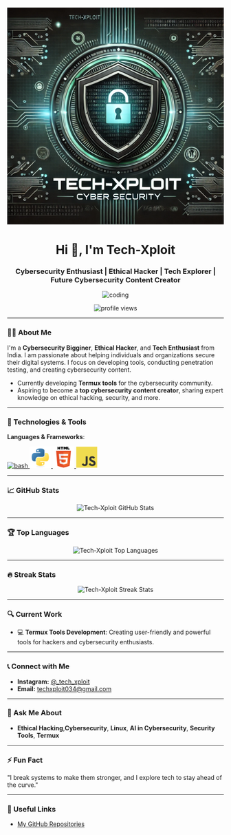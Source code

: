 ![logo](file-8s7YLiHpDYgSVLknesL4Ze.png)
<h1 align="center">Hi 👋, I'm Tech-Xploit</h1>
<h3 align="center">Cybersecurity Enthusiast | Ethical Hacker | Tech Explorer | Future Cybersecurity Content Creator</h3>

<p align="center">
  <img width="400" src="https://user-images.githubusercontent.com/55389276/140866485-8fb1c876-9a8f-4d6a-98dc-08c4981eaf70.gif" alt="coding"/>
</p>

<p align="center">
  <img src="https://komarev.com/ghpvc/?username=tech-xploit&label=Profile%20views&color=0e75b6&style=flat" alt="profile views"/>
</p>


---

### 👨‍💻 About Me
I'm a **Cybersecurity Bigginer**, **Ethical Hacker**, and **Tech Enthusiast** from India. I am passionate about helping individuals and organizations secure their digital systems. I focus on developing tools, conducting penetration testing, and creating cybersecurity content.

- Currently developing **Termux tools** for the cybersecurity community.
- Aspiring to become a **top cybersecurity content creator**, sharing expert knowledge on ethical hacking, security, and more.

---

### 🔧 Technologies & Tools

**Languages & Frameworks**:
<p align="left">
  <a href="https://www.gnu.org/software/bash/" target="_blank" rel="noreferrer">
    <img src="https://www.vectorlogo.zone/logos/gnu_bash/gnu_bash-icon.svg" alt="bash" width="50" height="50"/>
  </a>
  <a href="https://www.python.org" target="_blank" rel="noreferrer">
    <img src="https://raw.githubusercontent.com/devicons/devicon/master/icons/python/python-original.svg" alt="python" width="50" height="50"/>
  </a>
  <a href="https://www.w3.org/html/" target="_blank" rel="noreferrer">
    <img src="https://raw.githubusercontent.com/devicons/devicon/master/icons/html5/html5-original-wordmark.svg" alt="html5" width="50" height="50"/>
  </a>
  <a href="https://developer.mozilla.org/en-US/docs/Web/JavaScript" target="_blank" rel="noreferrer">
    <img src="https://raw.githubusercontent.com/devicons/devicon/master/icons/javascript/javascript-original.svg" alt="javascript" width="50" height="50"/>
  </a>
</p>

---

### 📈 GitHub Stats

<p align="center">
  <img src="https://github-readme-stats.vercel.app/api?username=tech-xploit&show_icons=true&hide_title=true&count_private=true&hide=prs&theme=dracula" alt="Tech-Xploit GitHub Stats"/>
</p>

---

### 🏆 Top Languages

<p align="center">
  <img src="https://github-readme-stats.vercel.app/api/top-langs?username=tech-xploit&layout=compact&theme=dracula&langs_count=8" alt="Tech-Xploit Top Languages"/>
</p>

---

### 🔥 Streak Stats

<p align="center">
  <img src="https://streak-stats.demolab.com/?user=tech-xploit&theme=dracula" alt="Tech-Xploit Streak Stats"/>
</p>

---

### 🔍 Current Work

- 💻 **Termux Tools Development**: Creating user-friendly and powerful tools for hackers and cybersecurity enthusiasts.

---

### 📞 Connect with Me

- **Instagram:** [@_tech_xploit](https://instagram.com/_tech_xploit)
- **Email:** [techxploit034@gmail.com](mailto:techxploit034@gmail.com)

---

### 💬 Ask Me About

- **Ethical Hacking**,**Cybersecurity**, **Linux**, **AI in Cybersecurity**, **Security Tools**, **Termux**

---

### ⚡ Fun Fact

"I break systems to make them stronger, and I explore tech to stay ahead of the curve."

---

### 🔗 Useful Links

- [My GitHub Repositories](https://github.com/tech-xploit)
